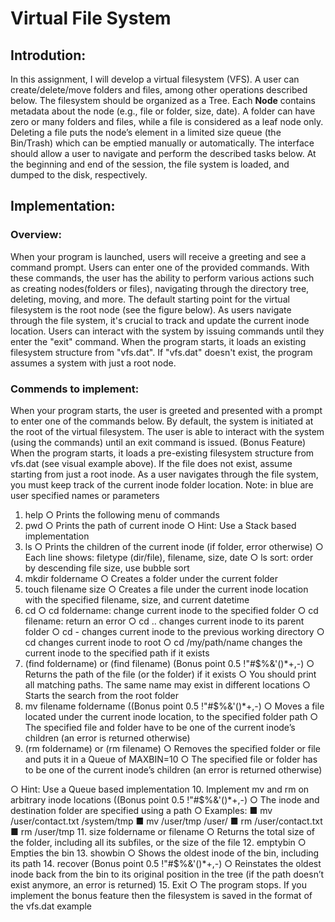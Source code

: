 # Virtual File System

## Introdution:

In this assignment, I will develop a virtual filesystem (VFS). A user can create/delete/move folders and files, among other operations described below. The filesystem should be organized as a Tree. Each **Node** contains metadata about the node (e.g., file or folder, size, date). A folder can have zero or many folders and files, while a file is considered as a leaf node only. Deleting a file puts the node’s element in a limited size queue (the Bin/Trash) which can be emptied manually or automatically. The interface should allow a user to navigate and perform the described tasks below. At the beginning and end of the session, the file system is loaded, and dumped to the disk, respectively.
## Implementation:

### Overview:

When your program is launched, users will receive a greeting and see a command prompt. Users can enter one of the provided commands. With these commands, the user has the ability to perform various actions such as creating nodes(folders or files), navigating through the directory tree, deleting, moving, and more. The default starting point for the virtual filesystem is the root node (see the figure below). As users navigate through the file system, it's crucial to track and update the current inode location. Users can interact with the system by issuing commands until they enter the "exit" command. When the program starts, it loads an existing filesystem structure from "vfs.dat". If "vfs.dat" doesn't exist, the program assumes a system with just a root node.

### Commends to implement:

When your program starts, the user is greeted and presented with a prompt to enter one of the commands below. By default, the system is initiated at the root of the virtual filesystem. The user is able to interact with the system (using the commands) until an exit command is issued.
(Bonus Feature) When the program starts, it loads a pre-existing filesystem structure from vfs.dat (see visual example above). If the file does not exist, assume starting from just a root inode.
As a user navigates through the file system, you must keep track of the current inode folder location.
Note: in blue are user specified names or parameters
1. help
○ Prints the following menu of commands
2. pwd
○ Prints the path of current inode
○ Hint: Use a Stack based implementation
3. ls
○ Prints the children of the current inode (if folder, error otherwise)
○ Each line shows: filetype (dir/file), filename, size, date
○ ls sort: order by descending file size, use bubble sort
4. mkdir foldername
○ Creates a folder under the current folder
5. touch filename size
○ Creates a file under the current inode location with the specified filename, size, and current datetime
6. cd
○ cd foldername: change current inode to the specified folder
○ cd filename: return an error
○ cd .. changes current inode to its parent folder
○ cd - changes current inode to the previous working directory
○ cd changes current inode to root
○ cd /my/path/name changes the current inode to the specified path if it exists
7. (find foldername) or (find filename) (Bonus point 0.5 !"#$%&'()*+,-)
○ Returns the path of the file (or the folder) if it exists
○ You should print all matching paths. The same name may exist in different locations ○ Starts the search from the root folder
8. mv filename foldername ((Bonus point 0.5 !"#$%&'()*+,-)
○ Moves a file located under the current inode location, to the specified folder path
○ The specified file and folder have to be one of the current inode’s children (an error is returned otherwise)
9. (rm foldername) or (rm filename)
○ Removes the specified folder or file and puts it in a Queue of MAXBIN=10
○ The specified file or folder has to be one of the current inode’s children (an error is returned otherwise)
 
○ Hint: Use a Queue based implementation
10. Implement mv and rm on arbitrary inode locations ((Bonus point 0.5 !"#$%&'()*+,-)
○ The inode and destination folder are specified using a path
○ Examples:
   ■ mv /user/contact.txt /system/tmp ■ mv /user/tmp /user/
   ■ rm /user/contact.txt
   ■ rm /user/tmp
11. size foldername or filename
○ Returns the total size of the folder, including all its subfiles, or the size of the file
12. emptybin
○ Empties the bin
13. showbin
○ Shows the oldest inode of the bin, including its path
14. recover (Bonus point 0.5 !"#$%&'()*+,-)
○ Reinstates the oldest inode back from the bin to its original position in the tree (if the path doesn’t exist anymore, an error is returned)
15. Exit
○ The program stops. If you implement the bonus feature then the filesystem is saved in the format of the vfs.dat example


